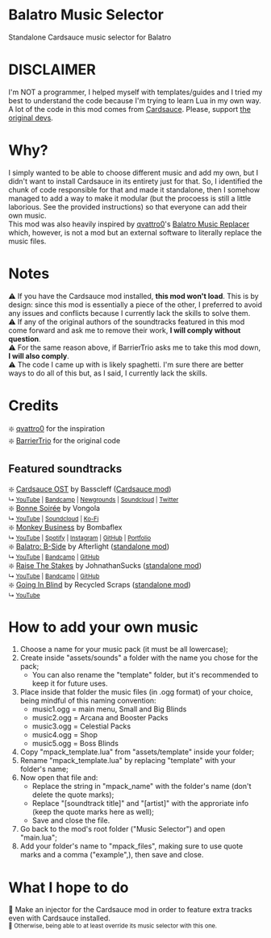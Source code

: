 # Balatro Music Selector
Standalone Cardsauce music selector for Balatro

# DISCLAIMER
I'm NOT a programmer, I helped myself with templates/guides and I tried my best to understand the code because I'm trying to learn Lua in my own way. A lot of the code in this mod comes from [Cardsauce](https://github.com/BarrierTrio/Cardsauce/). Please, support [the original devs](https://github.com/BarrierTrio).

# Why?
I simply wanted to be able to choose different music and add my own, but I didn't want to install Cardsauce in its entirety just for that. So, I identified the chunk of code responsible for that and made it standalone, then I somehow managed to add a way to make it modular (but the procoess is still a little laborious. See the provided instructions) so that everyone can add their own music.<br>
This mod was also heavily inspired by [qvattro0](https://github.com/qvattr0)'s [Balatro Music Replacer](https://github.com/qvattr0/balatro-music-replacer) which, however, is not a mod but an external software to literally replace the music files.

# Notes
⚠️ If you have the Cardsauce mod installed, **this mod won't load**. This is by design: since this mod is essentially a piece of the other, I preferred to avoid any issues and conflicts because I currently lack the skills to solve them.<br>
⚠️ If any of the original authors of the soundtracks featured in this mod come forward and ask me to remove their work, **I will comply without question**.<br>
⚠️ For the same reason above, if BarrierTrio asks me to take this mod down, **I will also comply**.<br>
⚠️ The code I came up with is likely spaghetti. I'm sure there are better ways to do all of this but, as I said, I currently lack the skills.

# Credits
❇️ [qvattro0](https://github.com/qvattr0) for the inspiration<br>
❇️ [BarrierTrio](https://github.com/BarrierTrio) for the original code

## Featured soundtracks
❇️ [Cardsauce OST](https://www.youtube.com/watch?v=Swe_WOWdaqQ) by Basscleff ([Cardsauce mod](https://github.com/BarrierTrio/Cardsauce/))<br>
 <sup>↳ [YouTube](https://www.youtube.com/@Bassclefff) | [Bandcamp](https://bassclefff.bandcamp.com) | [Newgrounds](https://bassclefff.newgrounds.com) | [Soundcloud](https://soundcloud.com/bassclefff) | [Twitter](https://x.com/bassclef_3)</sup><br>
❇️ [Bonne Soirée](https://www.youtube.com/watch?v=KiIXRr_GGCw) by Vongola<br>
<sup>↳ [YouTube](https://www.youtube.com/@vongol) | [Soundcloud](https://soundcloud.com/vongolavonvongola) | [Ko-Fi](https://ko-fi.com/vonkofi)</sup><br>
❇️ [Monkey Business](https://www.youtube.com/watch?v=V3ps8wvrmxw) by Bombaflex<br>
 <sup>↳ [YouTube](https://www.youtube.com/@bombaflex2383) | [Spotify](https://open.spotify.com/intl-it/artist/1rL5Ni1ym91shGIswrLhdu) | [Instagram](https://imginn.com/elbombaflex) | [GitHub](https://github.com/Bombaflex) | [Portfolio](https://jbombaron.wixsite.com/bombaflex-portfolio)</sup><br>
❇️ [Balatro: B-Side](https://www.youtube.com/watch?v=_u8tHrRMNG8) by Afterlight ([standalone mod](https://github.com/afterlightgames/b-side))<br>
<sup>↳ [YouTube](https://www.youtube.com/@afterlight_games) | [Bandcamp](https://afterlightgames.bandcamp.com/album/b-side) | [GitHub](https://github.com/afterlightgames)</sup><br>
❇️ [Raise The Stakes](https://www.youtube.com/watch?v=p6TGmmQ_Fj4) by JohnathanSucks ([standalone mod](https://github.com/JohnathanSucks/Raise-The-Stakes))<br>
<sup>↳ [YouTube](https://www.youtube.com/@johnathansucks7886) | [Bandcamp](https://johnathansucks.bandcamp.com) | [GitHub](https://github.com/JohnathanSucks)</sup><br>
❇️ [Going In Blind](https://www.youtube.com/watch?v=oRoLuU3vA8E) by Recycled Scraps ([standalone mod](https://github.com/Parsa-ALONE9GHOST/Going-In-Blind))<br>
<sup>↳ [YouTube](https://www.youtube.com/@RecycledScraps)</sup>

# How to add your own music
1. Choose a name for your music pack (it must be all lowercase);
2. Create inside "assets/sounds" a folder with the name you chose for the pack;
   - You can also rename the "template" folder, but it's recommended to keep it for future uses.
3. Place inside that folder the music files (in .ogg format) of your choice, being mindful of this naming convention:
   - music1.ogg = main menu, Small and Big Blinds
   - music2.ogg = Arcana and Booster Packs
   - music3.ogg = Celestial Packs
   - music4.ogg = Shop
   - music5.ogg = Boss Blinds
4. Copy "mpack_template.lua" from "assets/template" inside your folder;
5. Rename "mpack_template.lua" by replacing "template" with your folder's name;
6. Now open that file and:
   - Replace the string in "mpack_name" with the folder's name (don't delete the quote marks);
   - Replace "\[soundtrack title]" and "\[artist]" with the approriate info (keep the quote marks here as well);
   - Save and close the file.
7. Go back to the mod's root folder ("Music Selector") and open "main.lua";
8. Add your folder's name to "mpack_files", making sure to use quote marks and a comma ("example",), then save and close.

# What I hope to do
🔧 Make an injector for the Cardsauce mod in order to feature extra tracks even with Cardsauce installed.<br>
<sup>🔧 Otherwise, being able to at least override its music selector with this one.</sup>
